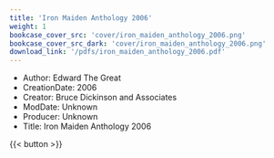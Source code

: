 ```yaml
---
title: 'Iron Maiden Anthology 2006'
weight: 1
bookcase_cover_src: 'cover/iron_maiden_anthology_2006.png'
bookcase_cover_src_dark: 'cover/iron_maiden_anthology_2006.png'
download_link: '/pdfs/iron_maiden_anthology_2006.pdf'
---
```


- Author: Edward The Great
- CreationDate: 2006
- Creator: Bruce Dickinson and Associates
- ModDate: Unknown
- Producer: Unknown
- Title: Iron Maiden Anthology 2006

{{< button >}}
